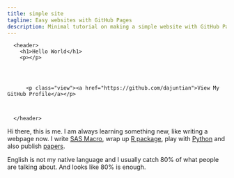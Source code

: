 ```yaml
---
title: simple site
tagline: Easy websites with GitHub Pages
description: Minimal tutorial on making a simple website with GitHub Pages
---
```

      <header>
        <h1>Hello World</h1>
        <p></p>

        

        
          <p class="view"><a href="https://github.com/dajuntian">View My GitHub Profile</a></p>
        

        
      </header>

Hi there, this is me. I am always learning something new, like writing a webpage now. I write [SAS Macro](https://github.com/dajuntian/SAS-Snippet), wrap up [R package](https://github.com/dajuntian/emr4washu), play with [Python](https://github.com/dajuntian/twitter-mining-workshop) and also publish [papers](https://scholar.google.com/citations?user=Z-fcZOwAAAAJ&hl=en).

English is not my native language and I usually catch 80% of what people are talking about. And looks like 80% is enough. 

